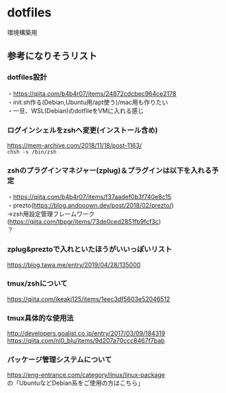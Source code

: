 # dotfiles
環境構築用

## 参考になりそうリスト
### dotfiles設計
・https://qiita.com/b4b4r07/items/24872cdcbec964ce2178  
・init.sh作る(Debian,Ubuntu用/apt使う)/mac用も作りたい  
・一旦、WSL(Debian)のdotfileをVMに入れる感じ  

### ログインシェルをzshへ変更(インストール含め)
https://mem-archive.com/2018/11/18/post-1163/  
`chsh -s /bin/zsh`  

### zshのプラグインマネジャー(zplug)＆プラグインは以下を入れる予定
・https://qiita.com/b4b4r07/items/f37aadef0b3f740e8c15  
・prezto(https://blog.andooown.dev/post/2018/02/prezto/)  
→zsh用設定管理フレームワーク(https://qiita.com/tbpgr/items/73de0ced2851fb9fcf3c)  
？  

### zplug&preztoで入れといたほうがいいっぽいリスト
https://blog.tawa.me/entry/2019/04/28/135000  

### tmux/zshについて
https://qiita.com/ikeaki125/items/1eec3df5603e52046512  

### tmux具体的な使用法
http://developers.goalist.co.jp/entry/2017/03/09/184319  
https://qiita.com/nl0_blu/items/9d207a70ccc8467f7bab  

### パッケージ管理システムについて
https://eng-entrance.com/category/linux/linux-package  
の「UbuntuなどDebian系をご使用の方はこちら」  

